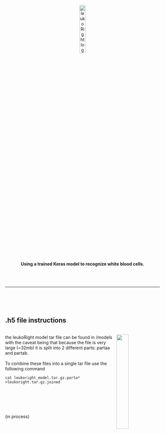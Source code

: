 <br><p align="center"><img src="https://raw.githubusercontent.com/originates/leukoRight/main/leukoright.png?raw=true" alt="leukoRight logo" width="20%"></p>
<br>
#### <p align="center">Using a trained Keras model to recognize white blood cells.</p>
<br> <br>


---
<br><br><br>





## .h5 file instructions 
<br>
<img align="right" src="https://user-images.githubusercontent.com/105183376/194649993-fd926e92-3e35-4273-a55f-a0c6592064ea.png?raw=true" width="28%">
the leukoRight model tar file can be found in /models with the caveat being that because the file is very large (~32mb) it is split into 2 different parts: partaa and partab.
<br><br>
To combine these files into a single tar file use the following command

`cat leukoright_model.tar.gz.parta* >leukoright.tar.gz.joined`

<br><br><br><br>


(in process)
